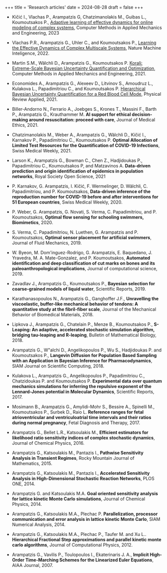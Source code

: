 +++
title = 'Research articles'
date = 2024-08-28
draft = false
+++


- Kičić I., Vlachas P., Arampatzis G, Chatzimanolakis M., Guibas L., Koumoutsakos P., [Adaptive learning of effective dynamics for online modeling of complex systems](https://cse-lab.seas.harvard.edu/sites/projects.iq.harvard.edu/files/cse-lab/files/kicic2023a.pdf), Computer Methods in Applied Mechanics and Engineering, 2023


- Vlachas P.R.,  Arampatzis G.,  Uhler C., and  Koumoutsakos P.,  [Learning the Effective Dynamics of Complex Multiscale Systems](https://www.nature.com/articles/s42256-022-00464-w), Nature Machine Inteligence, 2022.

-  Martin S.M.,  Wälchli D.,  Arampatzis G.,  Koumoutsakos P.   [Korali: Extreme-Scale Bayesian Uncertainty Quantification and Optimization](https://arxiv.org/abs/2005.13457), Computer Methods in Applied Mechanics and Engineering, 2021.
	
-  Economides A.,  Arampatzis G., Alexeev D.,  Litvinov S., Amoudruz L.,  Kulakova L.,  Papadimitriou C., and Koumoutsakos P. [Hierarchical Bayesian Uncertainty Quantification for a Red Blood Cell Mode](https://journals.aps.org/prapplied/abstract/10.1103/PhysRevApplied.15.034062), Physical Review Applied, 2021.
	
-  Biller-Andorno N., Ferrario A., Joebges S., Krones T., Massini F.,  Barth P.,  Arampatzis G.,  Krauthammer M. **AI support for ethical decision-making around resuscitation: proceed with care**, Journal of Medical Ethics, 2021.

-  Chatzimanolakis M., Weber A., Arampatzis G., Wälchli D., Kičić I., Karnakov P., Papadimitriou C., Koumoutsakos P.   **Optimal Allocation of Limited Test Resources for the Quantification of COVID-19 Infections**, Swiss Medical Weekly, 2021.
	
-   Larson K.,  Arampatzis G.,  Bowman C.,  Chen Z., Hadjidoukas P.,  Papadimitriou C.,  Koumoutsakos P, and  Matzavinos A.  **Data-driven prediction and origin identification of epidemics in population networks**, Royal Society Open Science,  2021

- P. Karnakov, G. Arampatzis, I. Kičić, F. Wermelinger, D. Wälchli, C. Papadimitriou, and P. Koumoutsakos, **Data-driven inference of the reproduction number for COVID-19 before and after interventions for 51 European countries**, Swiss Medical Weekly, 2020. 

- P. Weber, G. Arampatzis, G. Novati, S. Verma, C. Papadimitriou, and P. Koumoutsakos, **Optimal flow sensing for schooling swimmers, Biomimetics**, 2020.

- S. Verma, C. Papadimitriou, N. Luethen, G. Arampatzis and P. Koumoutsakos, **Optimal sensor placement for artificial swimmers**, Journal of Fluid Mechanics, 2019.

- W. Byeon, M. Dom\'inguez-Rodrigo, G. Arampatzis, E. Baquedano, J. Yravedra, M. A. Mate-Gonzalez, and P. Koumoutsakos, **Automated identification and deep classification of cut marks on bones and its paleoanthropological implications**, Journal of computational science,  2019. 

- Zavadlav J., Arampatzis G., Koumoutsakos P.,
**Bayesian selection for coarse-grained models of liquid water**, Scientific Reports, 2019.

- Karathanasopoulos N.,  Arampatzis G., Ganghoffer J.F.,
**Unravelling the viscoelastic, buffer-like mechanical behavior of tendons: A quantitative study at the fibril-fiber scale**, Journal of the Mechanical Behavior of Biomedical Materials, 2018.

-  Lipkova J., Arampatzis G., Chatelain P., Menze B., Koumoutsakos P.,
**S-Leaping: An adaptive, accelerated stochastic simulation algorithm, bridging tau-leaping and R-leaping**, Bulletin of Mathematical Biology, 2018.

-  Arampatzis G., W\"alchi D.,  Angelikopoulos P.,  Wu S.,  Hadjidoukas P. and Koumoutsakos P.,
**Langevin Diffusion for Population Based Sampling with an Application in Bayesian Inference for Pharmacodynamics**, SIAM Journal on Scientific Computing, 2018.

- Kulakova L.,  Arampatzis G., Angelikopoulos P., Papadimitriou C., Chatzidoukas P. and Koumoutsakos P.
 **Experimental data over quantum mechanics simulations for inferring the repulsive exponent of the Lennard-Jones potential in Molecular Dynamics**, Scientific Reports, 2017.

- Mosimann B., Arampatzis G., Amylidi-Mohr S., Bessire A., Spinelli M., Koumoutsakos P., Surbek D., Raio L. **Reference ranges for fetal atrioventricular and ventriculoatrial time intervals and their ratios during normal pregnancy**, Fetal Diagnosis and Therapy, 2017.

- Arampatzis G., Bellet L.R., Katsoulakis M., 
**Efficient estimators for likelihood ratio sensitivity indices of complex stochastic dynamics**,  Journal of Chemical Physics, 2016.

- Arampatzis G., Katsoulakis M., Pantazis I.,
**Pathwise Sensitivity Analysis in Transient Regimes**, Rocky Mountain Journal of Mathematics, 2015.

- Arampatzis G., Katsoulakis M., Pantazis I.,
**Accelerated Sensitivity Analysis in High-Dimensional Stochastic Reaction Networks**, PLOS ONE, 2014.

- Arampatzis G. and Katsoulakis M.A.
**Goal oriented sensitivity analysis for lattice kinetic Monte Carlo simulations**, Journal of Chemical Physics, 2014.

- Arampatzis G., Katsoulakis M.A., Plechac P.
**Parallelization, processor communication and error analysis in lattice kinetic Monte Carlo**, SIAM Numerical Analysis, 2014.


- Arampatzis G., Katsoulakis M.A., Plechac P., Taufer M. and Xu L..
**Hierarchical Fractional Step approximations and parallel kinetic monte carlo algorithms**, Journal of Computational Physics,  2012.


- Arampatzis G., Vavilis P., Toulopoulos I., Ekaterinaris J. A., 
**Implicit High-Order Time-Marching Schemes for the Linearized Euler Equations**, AIAA Journal, 2007.